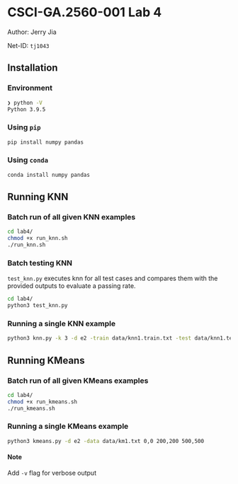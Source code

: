 # CSCI-GA.2560-001 Lab 4

Author: Jerry Jia

Net-ID: `tj1043`

## Installation

### Environment

```sh
❯ python -V
Python 3.9.5
```

### Using `pip`

```sh
pip install numpy pandas
```

### Using `conda`

```sh
conda install numpy pandas
```

## Running KNN

### Batch run of all given KNN examples

```sh
cd lab4/
chmod +x run_knn.sh
./run_knn.sh
```

### Batch testing KNN

`test_knn.py` executes knn for all test cases and compares them with the provided outputs to evaluate a passing rate.

```sh
cd lab4/
python3 test_knn.py
```

### Running a single KNN example

```sh
python3 knn.py -k 3 -d e2 -train data/knn1.train.txt -test data/knn1.test.txt
```

## Running KMeans

### Batch run of all given KMeans examples

```sh
cd lab4/
chmod +x run_kmeans.sh
./run_kmeans.sh
```

### Running a single KMeans example

```sh
python3 kmeans.py -d e2 -data data/km1.txt 0,0 200,200 500,500
```

#### Note

Add `-v` flag for verbose output
